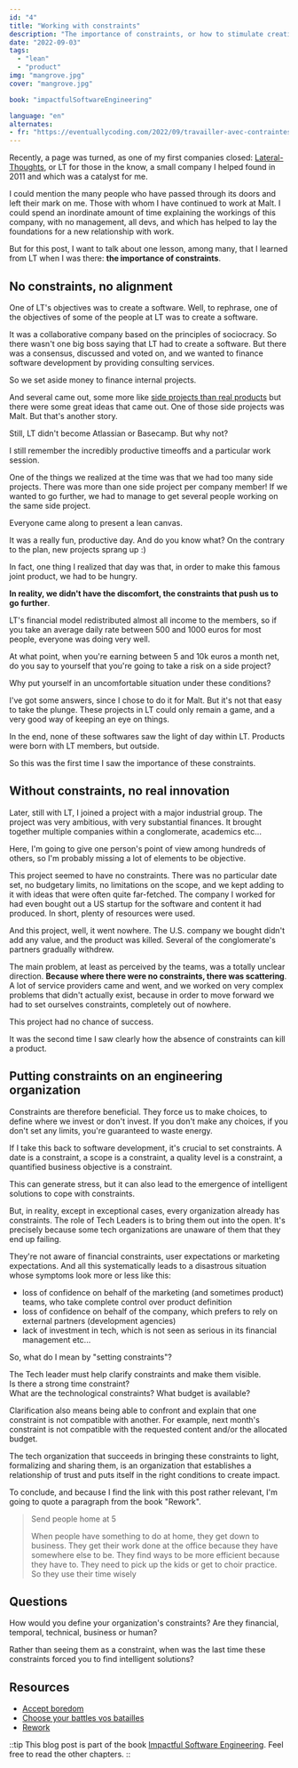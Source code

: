 ```yaml
---
id: "4"
title: "Working with constraints"
description: "The importance of constraints, or how to stimulate creativity and innovation by setting limits"
date: "2022-09-03"
tags:
  - "lean"
  - "product"
img: "mangrove.jpg"
cover: "mangrove.jpg"

book: "impactfulSoftwareEngineering"

language: "en"
alternates:
- fr: "https://eventuallycoding.com/2022/09/travailler-avec-contraintes"
---
```


Recently, a page was turned, as one of my first companies closed: [Lateral-Thoughts](https://www.societe.com/societe/lateral-thoughts-538042649.html), or LT for those in the know, a small company I helped found in 2011 and which was a catalyst for me.

I could mention the many people who have passed through its doors and left their mark on me. Those with whom I have continued to work at Malt. I could spend an inordinate amount of time explaining the workings of this company, with no management, all devs, and which has helped to lay the foundations for a new relationship with work.

But for this post, I want to talk about one lesson, among many, that I learned from LT when I was there: **the importance of constraints**.

## No constraints, no alignment

One of LT's objectives was to create a software. Well, to rephrase, one of the objectives of some of the people at LT was to create a software.

It was a collaborative company based on the principles of sociocracy. So there wasn't one big boss saying that LT had to create a software. But there was a consensus, discussed and voted on, and we wanted to finance software development by providing consulting services.

So we set aside money to finance internal projects.

And several came out, some more like [side projects than real products](https://eventuallycoding.com/2020/07/27/produit-versus-side-project/) but there were some great ideas that came out. One of those side projects was Malt. But that's another story.

Still, LT didn't become Atlassian or Basecamp. But why not?

I still remember the incredibly productive timeoffs and a particular work session.

One of the things we realized at the time was that we had too many side projects. There was more than one side project per company member! If we wanted to go further, we had to manage to get several people working on the same side project.

Everyone came along to present a lean canvas.

It was a really fun, productive day. And do you know what? On the contrary to the plan, new projects sprang up :)

In fact, one thing I realized that day was that, in order to make this famous joint product, we had to be hungry.

**In reality, we didn't have the discomfort, the constraints that push us to go further**.

LT's financial model redistributed almost all income to the members, so if you take an average daily rate between 500 and 1000 euros for most people, everyone was doing very well.

At what point, when you're earning between 5 and 10k euros a month net, do you say to yourself that you're going to take a risk on a side project?

Why put yourself in an uncomfortable situation under these conditions?

I've got some answers, since I chose to do it for Malt. But it's not that easy to take the plunge. These projects in LT could only remain a game, and a very good way of keeping an eye on things.

In the end, none of these softwares saw the light of day within LT. Products were born with LT members, but outside.

So this was the first time I saw the importance of these constraints.

## Without constraints, no real innovation

Later, still with LT, I joined a project with a major industrial group. The project was very ambitious, with very substantial finances. It brought together multiple companies within a conglomerate, academics etc...

Here, I'm going to give one person's point of view among hundreds of others, so I'm probably missing a lot of elements to be objective.

This project seemed to have no constraints. There was no particular date set, no budgetary limits, no limitations on the scope, and we kept adding to it with ideas that were often quite far-fetched. The company I worked for had even bought out a US startup for the software and content it had produced. In short, plenty of resources were used.

And this project, well, it went nowhere. The U.S. company we bought didn't add any value, and the product was killed. Several of the conglomerate's partners gradually withdrew.

The main problem, at least as perceived by the teams, was a totally unclear direction. **Because where there were no constraints, there was scattering**. A lot of service providers came and went, and we worked on very complex problems that didn't actually exist, because in order to move forward we had to set ourselves constraints, completely out of nowhere.

This project had no chance of success.

It was the second time I saw clearly how the absence of constraints can kill a product.

## Putting constraints on an engineering organization

Constraints are therefore beneficial. They force us to make choices, to define where we invest or don't invest. If you don't make any choices, if you don't set any limits, you're guaranteed to waste energy.

If I take this back to software development, it's crucial to set constraints. A date is a constraint, a scope is a constraint, a quality level is a constraint, a quantified business objective is a constraint.

This can generate stress, but it can also lead to the emergence of intelligent solutions to cope with constraints.

But, in reality, except in exceptional cases, every organization already has constraints. The role of Tech Leaders is to bring them out into the open. It's precisely because some tech organizations are unaware of them that they end up failing.

They're not aware of financial constraints, user expectations or marketing expectations.
And all this systematically leads to a disastrous situation whose symptoms look more or less like this:
- loss of confidence on behalf of the marketing (and sometimes product) teams, who take complete control over product definition
- loss of confidence on behalf of the company, which prefers to rely on external partners (development agencies)
- lack of investment in tech, which is not seen as serious in its financial management
  etc...

So, what do I mean by "setting constraints"?

The Tech leader must help clarify constraints and make them visible.  
Is there a strong time constraint?  
What are the technological constraints?
What budget is available?

Clarification also means being able to confront and explain that one constraint is not compatible with another.
For example, next month's constraint is not compatible with the requested content and/or the allocated budget.

The tech organization that succeeds in bringing these constraints to light, formalizing and sharing them, is an organization that establishes a relationship of trust and puts itself in the right conditions to create impact.

To conclude, and because I find the link with this post rather relevant, I'm going to quote a paragraph from the book "Rework".

> Send people home at 5
>
> When people have something to do at home, they get down to business. They get their work done at the office because they have somewhere else to be. They find ways to be more efficient because they have to. They need to pick up the kids or get to choir practice. So they use their time wisely

## Questions

How would you define your organization's constraints? Are they financial, temporal, technical, business or human?

Rather than seeing them as a constraint, when was the last time these constraints forced you to find intelligent solutions?


## Resources

* [Accept boredom](https://eventuallycoding.com/en/2023/03/accept-boredom)
* [Choose your battles vos batailles](https://eventuallycoding.com/en/2023/03/choose-your-battles)
* [Rework](https://www.amazon.fr/Rework-Jason-Fried/dp/0307463745)


::tip
This blog post is part of the book [Impactful Software Engineering](/en/2023/02/impactful-software-engineering).
Feel free to read the other chapters.
::

